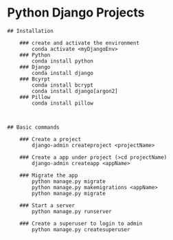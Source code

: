 # Python Django Projects

    ## Installation
    
        ### create and activate the environment
            conda activate <myDjangoEnv>
        ### Python
            conda install python
        ### Django
            conda install django
        ### Bcyrpt
            conda install bcrypt
            conda install django[argon2]
        ### Pillow
            conda install pillow
            
        

    ## Basic commands

        ### Create a project
            django-admin createproject <projectName>
        
        ### Create a app under project (>cd projectName)
            django-admin createapp <appName>
            
        ### Migrate the app
            python manage.py migrate
            python manage.py makemigrations <appName>
            python manage.py migrate
        
        ### Start a server
            python manage.py runserver
            
        ### Create a superuser to login to admin
            python manage.py createsuperuser

    


